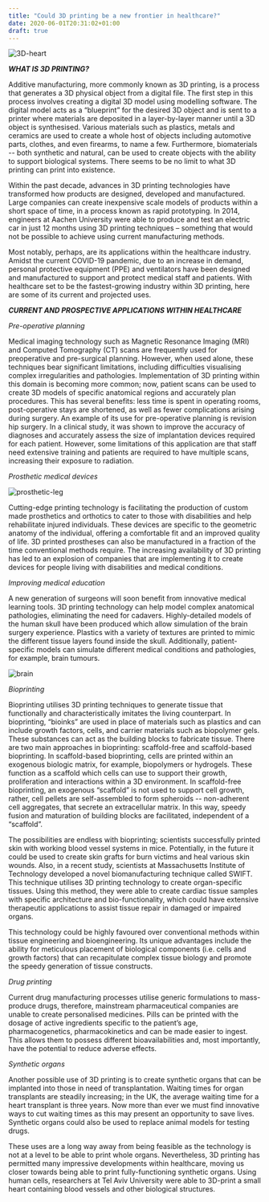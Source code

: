 ```yaml
---
title: "Could 3D printing be a new frontier in healthcare?"
date: 2020-06-01T20:31:02+01:00
draft: true
---
```

![3D-heart](/posts/heart.jfif)


***WHAT IS 3D PRINTING?***

Additive manufacturing, more commonly known as 3D printing, is a process that generates a 3D physical object from a digital file. The first step in this process involves creating a digital 3D model using modelling software. The digital model acts as a “blueprint” for the desired 3D object and is sent to a printer where materials are deposited in a layer-by-layer manner until a 3D object is synthesised. Various materials such as plastics, metals and ceramics are used to create a whole host of objects including automotive parts, clothes, and even firearms, to name a few. Furthermore, biomaterials -- both synthetic and natural, can be used to create objects with the ability to support biological systems. There seems to be no limit to what 3D printing can print into existence.

Within the past decade, advances in 3D printing technologies have transformed how products are designed, developed and manufactured. Large companies can create inexpensive scale models of products within a short space of time, in a process known as rapid prototyping. In 2014, engineers at Aachen University were able to produce and test an electric car in just 12 months using 3D printing techniques – something that would not be possible to achieve using current manufacturing methods. 

Most notably, perhaps, are its applications within the healthcare industry. Amidst the current COVID-19 pandemic, due to an increase in demand, personal protective equipment (PPE) and ventilators have been designed and manufactured to support and protect medical staff and patients. With healthcare set to be the fastest-growing industry within 3D printing, here are some of its current and projected uses.

***CURRENT AND PROSPECTIVE APPLICATIONS WITHIN HEALTHCARE***

*Pre-operative planning*

Medical imaging technology such as Magnetic Resonance Imaging (MRI) and Computed Tomography (CT) scans are frequently used for preoperative and pre-surgical planning. However, when used alone, these techniques bear significant limitations, including difficulties visualising complex irregularities and pathologies. Implementation of 3D printing within this domain is becoming more common; now, patient scans can be used to create 3D models of specific anatomical regions and accurately plan procedures. This has several benefits: less time is spent in operating rooms, post-operative stays are shortened, as well as fewer complications arising during surgery. An example of its use for pre-operative planning is revision hip surgery. In a clinical study, it was shown to improve the accuracy of diagnoses and accurately assess the size of implantation devices required for each patient. However, some limitations of this application are that staff need extensive training and patients are required to have multiple scans, increasing their exposure to radiation.

*Prosthetic medical devices*

![prosthetic-leg](/posts/leg.jfif)

Cutting-edge printing technology is facilitating the production of custom made prosthetics and orthotics to cater to those with disabilities and help rehabilitate injured individuals. These devices are specific to the geometric anatomy of the individual, offering a comfortable fit and an improved quality of life. 3D printed prostheses can also be manufactured in a fraction of the time conventional methods require. The increasing availability of 3D printing has led to an explosion of companies that are implementing it to create devices for people living with disabilities and medical conditions.

*Improving medical education*

A new generation of surgeons will soon benefit from innovative medical learning tools. 3D printing technology can help model complex anatomical pathologies, eliminating the need for cadavers. Highly-detailed models of the human skull have been produced which allow simulation of the brain surgery experience. Plastics with a variety of textures are printed to mimic the different tissue layers found inside the skull. Additionally, patient-specific models can simulate different medical conditions and pathologies, for example, brain tumours. 

![brain](/posts/brain.jfif)

*Bioprinting*

Bioprinting utilises 3D printing techniques to generate tissue that functionally and characteristically imitates the living counterpart. In bioprinting, “bioinks” are used in place of materials such as plastics and can include growth factors, cells, and carrier materials such as biopolymer gels. These substances can act as the building blocks to fabricate tissue. There are two main approaches in bioprinting: scaffold-free and scaffold-based bioprinting. In scaffold-based bioprinting, cells are printed within an exogenous biologic matrix, for example, biopolymers or hydrogels. These function as a scaffold which cells can use to support their growth, proliferation and interactions within a 3D environment. In scaffold-free bioprinting, an exogenous “scaffold” is not used to support cell growth, rather, cell pellets are self-assembled to form spheroids -- non-adherent cell aggregates, that secrete an extracellular matrix. In this way, speedy fusion and maturation of building blocks are facilitated, independent of a “scaffold”.

The possibilities are endless with bioprinting; scientists successfully printed skin with working blood vessel systems in mice.  Potentially, in the future it could be used to create skin grafts for burn victims and heal various skin wounds. Also, in a recent study, scientists at Massachusetts Institute of Technology developed a novel biomanufacturing technique called SWIFT. This technique utilises 3D printing technology to create organ-specific tissues. Using this method, they were able to create cardiac tissue samples with specific architecture and bio-functionality, which could have extensive therapeutic applications to assist tissue repair in damaged or impaired organs.

This technology could be highly favoured over conventional methods within tissue engineering and bioengineering. Its unique advantages include the ability for meticulous placement of biological components (i.e. cells and growth factors) that can recapitulate complex tissue biology and promote the speedy generation of tissue constructs.

*Drug printing*

Current drug manufacturing processes utilise generic formulations to mass-produce drugs, therefore, mainstream pharmaceutical companies are unable to create personalised medicines. Pills can be printed with the dosage of active ingredients specific to the patient’s age, pharmacogenetics, pharmacokinetics and can be made easier to ingest. This allows them to possess different bioavailabilities and, most importantly, have the potential to reduce adverse effects.

*Synthetic organs*

Another possible use of 3D printing is to create synthetic organs that can be implanted into those in need of transplantation. Waiting times for organ transplants are steadily increasing; in the UK, the average waiting time for a heart transplant is three years. Now more than ever we must find innovative ways to cut waiting times as this may present an opportunity to save lives. Synthetic organs could also be used to replace animal models for testing drugs. 

These uses are a long way away from being feasible as the technology is not at a level to be able to print whole organs. Nevertheless, 3D printing has permitted many impressive developments within healthcare, moving us closer towards being able to print fully-functioning synthetic organs. Using human cells, researchers at Tel Aviv University were able to 3D-print a small heart containing blood vessels and other biological structures.